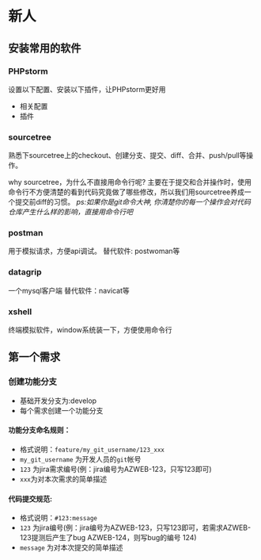 # 新人

## 安装常用的软件
### PHPstorm
设置以下配置、安装以下插件，让PHPstorm更好用
- 相关配置
- 插件

### sourcetree
熟悉下sourcetree上的checkout、创建分支、提交、diff、合并、push/pull等操作。

why sourcetree，为什么不直接用命令行呢?
主要在于提交和合并操作时，使用命令行不方便清楚的看到代码究竟做了哪些修改，所以我们用sourcetree养成一个提交前diff的习惯。
*ps:如果你是git命令大神, 你清楚你的每一个操作会对代码仓库产生什么样的影响，直接用命令行吧*

### postman
用于模拟请求，方便api调试。
替代软件: postwoman等

### datagrip
一个mysql客户端
替代软件：navicat等

### xshell
终端模拟软件，window系统装一下，方便使用命令行


## 第一个需求
### 创建功能分支
- 基础开发分支为:develop
- 每个需求创建一个功能分支

#### 功能分支命名规则：
- 格式说明：`feature/my_git_username/123_xxx`
- `my_git_username` 为开发人员的`git`帐号
- `123` 为jira需求编号(例：jira编号为AZWEB-123，只写123即可)
- `xxx`为对本次需求的简单描述

#### 代码提交规范:
- 格式说明：`#123:message`
- `123` 为jira编号(例：jira编号为AZWEB-123，只写123即可，若需求AZWEB-123提测后产生了bug AZWEB-124，则写bug的编号 124)
- `message` 为对本次提交的简单描述